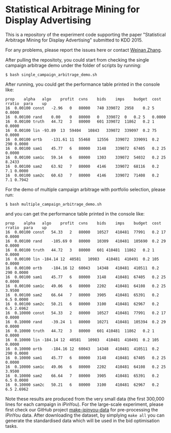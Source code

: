 Statistical Arbitrage Mining for Display Advertising
===========

This is a repository of the experiment code supporting the paper "Statistical Arbitrage Mining for Display Advertising" submitted to KDD 2015.

For any problems, please report the issues here or contact [Weinan Zhang](http://www0.cs.ucl.ac.uk/staff/w.zhang/).

After pulling the repositoty, you could start from checking the single campaign arbitrage demo under the folder of scripts by running:
```
$ bash single_campaign_arbitrage_demo.sh 
```
After running, you could get the performance table printed in the console like:
```
prop	alpha	algo	profit	cvns	bids	imps	budget	cost	rratio	para	up
16	0.00100	const	-2.96	0	80000	740	339072	2958	0.2	5	0.0000
16	0.00100	rand	0.00	0	80000	0	339072	0	0.2	5	0.0000
16	0.00100	truth	44.72	3	80000	601	339072	11862	0.2	1	0.0000
16	0.00100	lin	-93.89	13	59404	10843	339072	339097	0.2	75	0.0000
16	0.00100	ortb	-131.61	11	55468	12556	339072	339091	0.2	290	0.0000
16	0.00100	sam1	45.77	6	80000	3148	339072	67405	0.2	25	0.0000
16	0.00100	sam1c	59.14	6	80000	1303	339072	54032	0.2	25	8.2433
16	0.00100	sam2	63.92	7	80000	4146	339072	68116	0.2	7.1	0.0000
16	0.00100	sam2c	60.63	7	80000	4146	339072	71408	0.2	7.1	0.7942
```

For the demo of multiple campaign arbitrage with portfolio selection, please run:
```
$ bash multiple_campaign_arbitrage_demo.sh 
```
and you can get the performance table printed in the console like:
```
prop	alpha	algo	profit	cvns	bids	imps	budget	cost	rratio	para	up
16	0.00100	const	54.33	2	80000	10527	410481	77991	0.2	17	0.0000
16	0.00100	rand	-105.69	0	80000	10309	410481	105690	0.2	29	0.0000
16	0.00100	truth	44.72	3	80000	601	410481	11862	0.2	1	0.0000
16	0.00100	lin	-184.14	12	40581	10983	410481	410491	0.2	105	0.0000
16	0.00100	ortb	-184.16	12	60043	14348	410481	410511	0.2	290	0.0000
16	0.00100	sam1	45.77	6	80000	3148	410481	67405	0.2	25	0.0000
16	0.00100	sam1c	49.06	6	80000	2202	410481	64108	0.2	25	3.9500
16	0.00100	sam2	66.64	7	80000	3905	410481	65391	0.2	6.5	0.0000
16	0.00100	sam2c	50.21	6	80000	3100	410481	62967	0.2	6.5	2.6962
16	0.10000	const	54.33	2	80000	10527	410481	77991	0.2	17	0.0000
16	0.10000	rand	-39.24	1	80000	10271	410481	105394	0.2	29	0.0000
16	0.10000	truth	44.72	3	80000	601	410481	11862	0.2	1	0.0000
16	0.10000	lin	-184.14	12	40581	10983	410481	410491	0.2	105	0.0000
16	0.10000	ortb	-184.16	12	60043	14348	410481	410511	0.2	290	0.0000
16	0.10000	sam1	45.77	6	80000	3148	410481	67405	0.2	25	0.0000
16	0.10000	sam1c	49.06	6	80000	2202	410481	64108	0.2	25	3.9500
16	0.10000	sam2	66.64	7	80000	3905	410481	65391	0.2	6.5	0.0000
16	0.10000	sam2c	50.21	6	80000	3100	410481	62967	0.2	6.5	2.6962
```
Note these results are produced from the very small data (the first 300,000 lines for each campaign in iPinYou). For the large-scale experiment, please first check our GitHub project [make-ipinyou-data](https://github.com/wnzhang/make-ipinyou-data) for pre-processing the iPinYou data. After downloading the dataset, by simplying `make all` you can generate the standardised data which will be used in the bid optimisation tasks.

